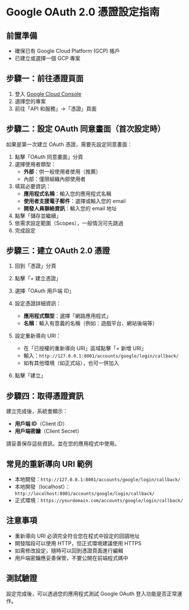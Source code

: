 # Google OAuth 2.0 憑證設定指南

## 前置準備
- 確保已有 Google Cloud Platform (GCP) 帳戶
- 已建立或選擇一個 GCP 專案

## 步驟一：前往憑證頁面
1. 登入 [Google Cloud Console](https://console.cloud.google.com/)
2. 選擇您的專案
3. 前往「API 和服務」→「憑證」頁面

## 步驟二：設定 OAuth 同意畫面（首次設定時）
如果是第一次建立 OAuth 憑證，需要先設定同意畫面：

1. 點擊「OAuth 同意畫面」分頁
2. 選擇使用者類型：
   - **外部**：供一般使用者使用（推薦）
   - 內部：僅限組織內部使用者
3. 填寫必要資訊：
   - **應用程式名稱**：輸入您的應用程式名稱
   - **使用者支援電子郵件**：選擇或輸入您的 email
   - **開發人員聯絡資訊**：輸入您的 email 地址
4. 點擊「儲存並繼續」
5. 依需求設定範圍（Scopes），一般情況可先跳過
6. 完成設定

## 步驟三：建立 OAuth 2.0 憑證
1. 回到「憑證」分頁
2. 點擊「+ 建立憑證」
3. 選擇「OAuth 用戶端 ID」
4. 設定憑證詳細資訊：
   - **應用程式類型**：選擇「網路應用程式」
   - **名稱**：輸入有意義的名稱（例如：遊戲平台、網站後端等）
   
5. 設定重新導向 URI：
   - 在「已授權的重新導向 URI」區域點擊「+ 新增 URI」
   - 輸入：`http://127.0.0.1:8001/accounts/google/login/callback/`
   - 如有其他環境（如正式站），也可一併加入

6. 點擊「建立」

## 步驟四：取得憑證資訊
建立完成後，系統會顯示：
- **用戶端 ID**（Client ID）
- **用戶端密鑰**（Client Secret）

請妥善保存這些資訊，並在您的應用程式中使用。

## 常見的重新導向 URI 範例
- 本地開發：`http://127.0.0.1:8001/accounts/google/login/callback/`
- 本地開發（localhost）：`http://localhost:8001/accounts/google/login/callback/`
- 正式環境：`https://yourdomain.com/accounts/google/login/callback/`

## 注意事項
- 重新導向 URI 必須完全符合您在程式中設定的回調地址
- 開發階段可以使用 HTTP，但正式環境建議使用 HTTPS
- 如需修改設定，隨時可以回到憑證頁面進行編輯
- 用戶端密鑰應妥善保管，不要公開在前端程式碼中

## 測試驗證
設定完成後，可以透過您的應用程式測試 Google OAuth 登入功能是否正常運作。

